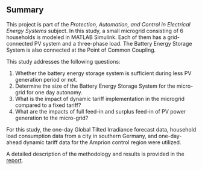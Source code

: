 ## Summary

This project is part of the *Protection, Automation, and Control in Electrical Energy Systems* 
subject. In this study, a small microgrid consisting of 6 households is modeled in MATLAB Simulink. 
Each of them has a grid-connected PV system and a three-phase load. The Battery Energy Storage 
System is also connected at the Point of Common Coupling. 

This study addresses the following questions:

1. Whether the battery energy storage system is sufficient during less PV generation period or not.
2. Determine the size of the Battery Energy Storage System for the micro-grid for one day autonomy.
3. What is the impact of dynamic tariff implementation in the microgrid compared to a fixed tariff?
4. What are the impacts of full feed-in and surplus feed-in of PV power generation to the
   micro-grid?

For this study, the one-day Global Tilted Irradiance forecast data, household load consumption 
data from a city in southern Germany, and one-day-ahead dynamic tariff data for the Amprion 
control region were utilized.

A detailed description of the methodology and results is provided in the [report](https://github.com/NaitikDalwadi/PAC_in_Electrical_Energy_System_Project/blob/main/Report.pdf).
